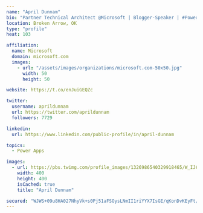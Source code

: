 ```yaml
---
name: "April Dunnam"
bio: "Partner Technical Architect @Microsoft | Blogger-Speaker | #PowerApps, #PowerAutomate, #Office365, #SharePoint | #WIT | #Karaoke Queen"
location: Broken Arrow, OK
type: "profile"
heat: 103

affiliation:
  name: Microsoft
  domain: microsoft.com
  images:
    - url: "/assets/images/organizations/microsoft.com-50x50.jpg"
      width: 50
      height: 50

website: https://t.co/enJuiGEQZc

twitter:
  username: aprildunnam
  url: https://twitter.com/aprildunnam
  followers: 7729

linkedin:
  url: https://www.linkedin.com/public-profile/in/april-dunnam

topics:
  - Power Apps

images:
  - url: https://pbs.twimg.com/profile_images/1326986540329918465/W_IJ6Ih2_400x400.jpg
    width: 400
    height: 400
    isCached: true
    title: "April Dunnam"

secured: "WJWS+09u8HA027NhyVk+s0Pj51aFSOysLNmII1riYYX7IsGE/qKonDvKEyFt/3WvZTLMlAjQnKqm/1KrLcTf4sLqqcCJ0WzCp1+2mpHQrL59Ipx5yzp7TfWjbvqgtWucqrpFp6R/zmo0+GLwMih1bpTjU7k6uWy33pOL8CbJ67qzSKEVEmTEyTsUHvpqvuhZA2J9ji7gDBOwE/bZJEexov5ev9G3CvjYHWhAUgX5CSMcbzdyYKsLYPzNeWr+9QJD2rJawuE3W5CwAjl+ZSG4zsPYZYDtWZNTg/e6k5nSrYkJGurtzyBfSmIkq4BuyTyDueVV2yNuRkr6nL/YvpStNkbuzvAPwQyjMIStP7tRRzMzky9jI83b4tFZ9a8f5hmvKFEJ0SqwYjmgrm/fcf+XxBGbCNqoj1G1XKFWRL4EUl8=;5PRkYjWMyxb8Fd8MAEJigg=="
---
```


